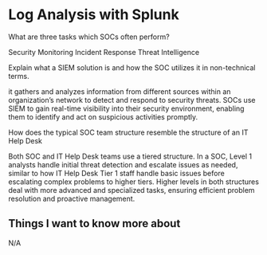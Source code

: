 # Log Analysis with Splunk

What are three tasks which SOCs often perform?

Security Monitoring
Incident Response
Threat Intelligence

Explain what a SIEM solution is and how the SOC utilizes it in non-technical terms.

 it gathers and analyzes information from different sources within an organization’s network to detect and respond to  security threats. SOCs use SIEM to gain real-time visibility into their security environment, enabling them to identify and act on suspicious activities promptly.

How does the typical SOC team structure resemble the structure of an IT Help Desk

Both SOC and IT Help Desk teams use a tiered structure. In a SOC, Level 1 analysts handle initial threat detection and escalate issues as needed, similar to how IT Help Desk Tier 1 staff handle basic issues before escalating complex problems to higher tiers. Higher levels in both structures deal with more advanced and specialized tasks, ensuring efficient problem resolution and proactive management.

## Things I want to know more about

N/A
